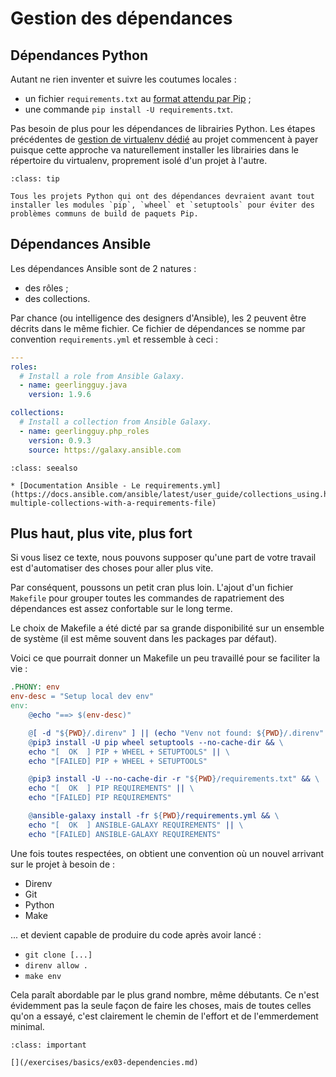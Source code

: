 # Gestion des dépendances

## Dépendances Python

Autant ne rien inventer et suivre les coutumes locales :

* un fichier `requirements.txt` au [format attendu par Pip](https://pip.pypa.io/en/latest/reference/requirements-file-format/) ;
* une commande `pip install -U requirements.txt`.

Pas besoin de plus pour les dépendances de librairies Python. Les étapes précédentes de 
[gestion de virtualenv dédié](/exercises/basics/ex02-config.md) au projet commencent à payer puisque cette approche va naturellement 
installer les librairies dans le répertoire du virtualenv, proprement isolé d'un projet à l'autre.

```{admonition} Perle de sagesse
:class: tip

Tous les projets Python qui ont des dépendances devraient avant tout installer les modules `pip`, `wheel` et `setuptools` pour éviter des problèmes communs de build de paquets Pip.
```

## Dépendances Ansible

Les dépendances Ansible sont de 2 natures :

* des rôles ;
* des collections.

Par chance (ou intelligence des designers d'Ansible), les 2 peuvent être décrits dans le même fichier. Ce fichier de 
dépendances se nomme par convention `requirements.yml` et ressemble à ceci :

```yaml
---
roles:
  # Install a role from Ansible Galaxy.
  - name: geerlingguy.java
    version: 1.9.6

collections:
  # Install a collection from Ansible Galaxy.
  - name: geerlingguy.php_roles
    version: 0.9.3
    source: https://galaxy.ansible.com
```

```{admonition} Approfondir
:class: seealso

* [Documentation Ansible - Le requirements.yml](https://docs.ansible.com/ansible/latest/user_guide/collections_using.html#install-multiple-collections-with-a-requirements-file)
```

## Plus haut, plus vite, plus fort

Si vous lisez ce texte, nous pouvons supposer qu'une part de votre travail est d'automatiser des choses pour aller plus vite.

Par conséquent, poussons un petit cran plus loin. L'ajout d'un fichier `Makefile` pour grouper toutes les commandes 
de rapatriement des dépendances est assez confortable sur le long terme.

Le choix de Makefile a été dicté par sa grande disponibilité sur un ensemble de système (il est même souvent dans les packages
par défaut).

Voici ce que pourrait donner un Makefile un peu travaillé pour se faciliter la vie :

```Makefile
.PHONY: env
env-desc = "Setup local dev env"
env:
	@echo "==> $(env-desc)"

	@[ -d "${PWD}/.direnv" ] || (echo "Venv not found: ${PWD}/.direnv" && exit 1)
	@pip3 install -U pip wheel setuptools --no-cache-dir && \
	echo "[  OK  ] PIP + WHEEL + SETUPTOOLS" || \
	echo "[FAILED] PIP + WHEEL + SETUPTOOLS"

	@pip3 install -U --no-cache-dir -r "${PWD}/requirements.txt" && \
	echo "[  OK  ] PIP REQUIREMENTS" || \
	echo "[FAILED] PIP REQUIREMENTS"

	@ansible-galaxy install -fr ${PWD}/requirements.yml && \
	echo "[  OK  ] ANSIBLE-GALAXY REQUIREMENTS" || \
	echo "[FAILED] ANSIBLE-GALAXY REQUIREMENTS"
```

Une fois toutes [](__index.md) respectées, on obtient une convention où un nouvel arrivant sur le projet à besoin de :

* Direnv
* Git
* Python
* Make

... et devient capable de produire du code après avoir lancé :

* `git clone [...]`
* `direnv allow .`
* `make env`

Cela paraît abordable par le plus grand nombre, même débutants. Ce n'est évidemment pas la seule façon de faire les choses, 
mais de toutes celles qu'on a essayé, c'est clairement le chemin de l'effort et de l'emmerdement minimal.

```{admonition} Mise en pratique
:class: important

[](/exercises/basics/ex03-dependencies.md)
```

